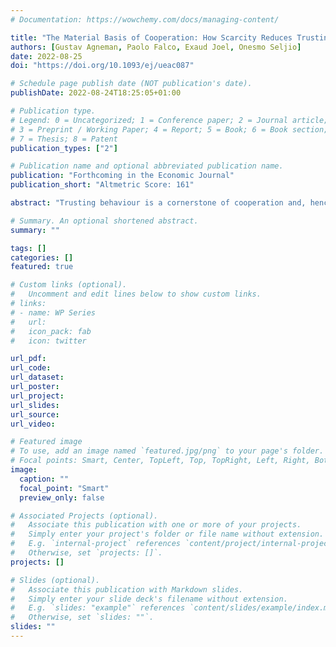 ```yaml
---
# Documentation: https://wowchemy.com/docs/managing-content/

title: "The Material Basis of Cooperation: How Scarcity Reduces Trusting Behaviour"
authors: [Gustav Agneman, Paolo Falco, Exaud Joel, Onesmo Seljio]
date: 2022-08-25
doi: "https://doi.org/10.1093/ej/ueac087"

# Schedule page publish date (NOT publication's date).
publishDate: 2022-08-24T18:25:05+01:00

# Publication type.
# Legend: 0 = Uncategorized; 1 = Conference paper; 2 = Journal article;
# 3 = Preprint / Working Paper; 4 = Report; 5 = Book; 6 = Book section;
# 7 = Thesis; 8 = Patent
publication_types: ["2"]

# Publication name and optional abbreviated publication name.
publication: "Forthcoming in the Economic Journal"
publication_short: "Altmetric Score: 161"

abstract: "Trusting behaviour is a cornerstone of cooperation and, hence, economic performance, not least in poorer communities where economic transactions often rely on informal agreements. But trusting behaviour is potentially costly since the counterpart may decide to defect. In this study, we investigate whether food scarcity influences the level of trusting behaviour in rural Tanzania by leveraging quasi-experimental variation in food supply induced by the harvest. Through a lab-in-the-field experiment, we document that farmers display lower levels of trusting behaviour during the lean season compared to the abundant season and show that the difference is explained by variation in food scarcity."

# Summary. An optional shortened abstract.
summary: ""

tags: []
categories: []
featured: true

# Custom links (optional).
#   Uncomment and edit lines below to show custom links.
# links:
# - name: WP Series
#   url: 
#   icon_pack: fab
#   icon: twitter

url_pdf: 
url_code:
url_dataset:
url_poster:
url_project:
url_slides:
url_source:
url_video:

# Featured image
# To use, add an image named `featured.jpg/png` to your page's folder. 
# Focal points: Smart, Center, TopLeft, Top, TopRight, Left, Right, BottomLeft, Bottom, BottomRight.
image:
  caption: ""
  focal_point: "Smart"
  preview_only: false

# Associated Projects (optional).
#   Associate this publication with one or more of your projects.
#   Simply enter your project's folder or file name without extension.
#   E.g. `internal-project` references `content/project/internal-project/index.md`.
#   Otherwise, set `projects: []`.
projects: []

# Slides (optional).
#   Associate this publication with Markdown slides.
#   Simply enter your slide deck's filename without extension.
#   E.g. `slides: "example"` references `content/slides/example/index.md`.
#   Otherwise, set `slides: ""`.
slides: ""
---
```

